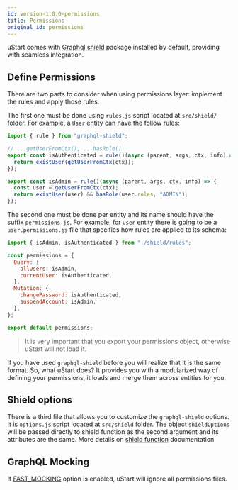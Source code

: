 ```yaml
---
id: version-1.0.0-permissions
title: Permissions
original_id: permissions
---
```


uStart comes with [Graphql shield](https://github.com/maticzav/graphql-shield) package installed by default, providing with seamless integration.

## Define Permissions

There are two parts to consider when using permissions layer: implement the rules and apply those rules.

The first one must be done using `rules.js` script located at `src/shield/` folder. For example, a `User` entity can have the follow rules:

```js
import { rule } from "graphql-shield";

// ...getUserFromCtx(), ...hasRole()
export const isAuthenticated = rule()(async (parent, args, ctx, info) => {
  return existUser(getUserFromCtx(ctx));
});

export const isAdmin = rule()(async (parent, args, ctx, info) => {
  const user = getUserFromCtx(ctx);
  return existUser(user) && hasRole(user.roles, "ADMIN");
});
```

The second one must be done per entity and its name should have the suffix `permissions.js`. For example, for `User` entity there is going to be a `user.permissions.js` file that specifies how rules are applied to its schema:

```js
import { isAdmin, isAuthenticated } from "./shield/rules";

const permissions = {
  Query: {
    allUsers: isAdmin,
    currentUser: isAuthenticated,
  },
  Mutation: {
    changePassword: isAuthenticated,
    suspendAccount: isAdmin,
  },
};

export default permissions;
```

> It is very important that you export your permissions object, otherwise uStart will not load it.

If you have used `graphql-shield` before you will realize that it is the same format. So, what uStart does? It provides you with a modularized way of defining your permissions, it loads and merge them across entities for you.

## Shield options

There is a third file that allows you to customize the `graphql-shield` options. It is `options.js` script located at `src/shield` folder. The object `shieldOptions` will be passed directly to shield function as the second argument and its attributes are the same. More details on [shield function](https://github.com/maticzav/graphql-shield#shieldrules-options) documentation.

## GraphQL Mocking

If [FAST_MOCKING](project-structure.md#env) option is enabled, uStart will ignore all permissions files.
